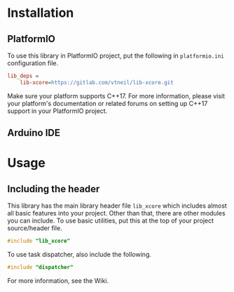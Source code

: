 # Installation

## PlatformIO

To use this library in PlatformIO project, put the following in `platformio.ini` configuration file.

```ini
lib_deps =
    lib-xcore=https://gitlab.com/vtneil/lib-xcore.git
```

Make sure your platform supports C++17.
For more information, please visit your platform's documentation
or related forums on setting up C++17 support in your PlatformIO project.

## Arduino IDE

# Usage

## Including the header

This library has the main library header file `lib_xcore` which includes almost all
basic features into your project. Other than that, there are other modules you can include.
To use basic utilities, put this at the top of your project source/header file.

```c++
#include "lib_xcore"
```

To use task dispatcher, also include the following.

```c++
#include "dispatcher"
```

For more information, see the Wiki.
